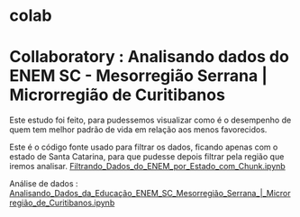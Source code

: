 # colab

# Collaboratory : Analisando dados do ENEM SC - Mesorregião Serrana | Microrregião de Curitibanos

Este estudo foi feito, para pudessemos visualizar como é o desempenho de quem tem melhor padrão de vida em relação aos menos favorecidos.

Este é o código fonte usado para filtrar os dados, ficando apenas com o estado de Santa Catarina, para que pudesse depois filtrar pela região que iremos analisar.
[Filtrando_Dados_do_ENEM_por_Estado_com_Chunk.ipynb](/Filtrando_Dados_do_ENEM_por_Estado_com_Chunk.ipynb)

Análise de dados : 
[Analisando_Dados_da_Educação_ENEM_SC_Mesorregião_Serrana_|_Microrregião_de_Curitibanos.ipynb](/Analisando_Dados_da_Educação_ENEM_SC_Mesorregião_Serrana_|_Microrregião_de_Curitibanos.ipynb)
